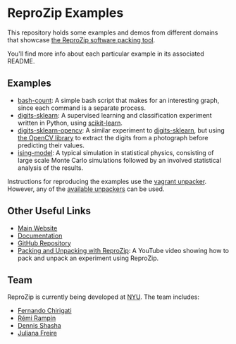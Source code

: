 ReproZip Examples
=================

This repository holds some examples and demos from different domains that showcase [the ReproZip software packing tool](https://vida-nyu.github.io/reprozip/).

You'll find more info about each particular example in its associated README.

Examples
--------

* [bash-count](bash-count): A simple bash script that makes for an interesting graph, since each command is a separate process.
* [digits-sklearn](digits-sklearn): A supervised learning and classification experiment written in Python, using [scikit-learn](http://scikit-learn.org/).
* [digits-sklearn-opencv](digits-sklearn-opencv): A similar experiment to [digits-sklearn](digits-sklearn), but using [the OpenCV library](http://opencv.org/) to extract the digits from a photograph before predicting their values.
* [ising-model](ising-model): A typical simulation in statistical physics, consisting of large scale Monte Carlo simulations followed by an involved statistical analysis of the results.

Instructions for reproducing the examples use the [vagrant unpacker](http://reprozip.readthedocs.org/en/stable/unpacking.html#the-vagrant-unpacker-building-a-virtual-machine). However, any of the [available unpackers](http://reprozip.readthedocs.org/en/stable/unpacking.html#unpackers) can be used.

Other Useful Links
------------------

* [Main Website](https://vida-nyu.github.io/reprozip/)
* [Documentation](http://reprozip.readthedocs.org/)
* [GitHub Repository](https://github.com/ViDA-NYU/reprozip)
* [Packing and Unpacking with ReproZip](https://www.youtube.com/watch?v=-zLPuwCHXo0): A YouTube video showing how to pack and unpack an experiment using ReproZip.

Team
----

ReproZip is currently being developed at [NYU](http://engineering.nyu.edu/). The team includes:

* [Fernando Chirigati](http://vgc.poly.edu/~fchirigati/)
* [Rémi Rampin](http://remram.fr/)
* [Dennis Shasha](http://cs.nyu.edu/shasha/)
* [Juliana Freire](http://vgc.poly.edu/~juliana/)
